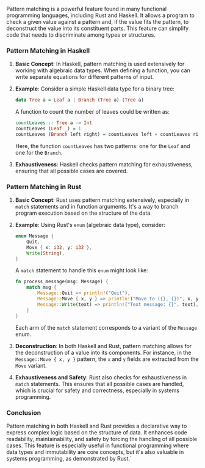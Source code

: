 


Pattern matching is a powerful feature found in many functional programming languages, including Rust and Haskell. It allows a program to check a given value against a pattern and, if the value fits the pattern, to deconstruct the value into its constituent parts. This feature can simplify code that needs to discriminate among types or structures.

### Pattern Matching in Haskell

1. **Basic Concept**: In Haskell, pattern matching is used extensively for working with algebraic data types. When defining a function, you can write separate equations for different patterns of input.

2. **Example**: Consider a simple Haskell data type for a binary tree:

   ```haskell
   data Tree a = Leaf a | Branch (Tree a) (Tree a)
   ```

   A function to count the number of leaves could be written as:

   ```haskell
   countLeaves :: Tree a -> Int
   countLeaves (Leaf _) = 1
   countLeaves (Branch left right) = countLeaves left + countLeaves right
   ```

   Here, the function `countLeaves` has two patterns: one for the `Leaf` and one for the `Branch`.

3. **Exhaustiveness**: Haskell checks pattern matching for exhaustiveness, ensuring that all possible cases are covered.

### Pattern Matching in Rust

1. **Basic Concept**: Rust uses pattern matching extensively, especially in `match` statements and in function arguments. It's a way to branch program execution based on the structure of the data.

2. **Example**: Using Rust's `enum` (algebraic data type), consider:

   ```rust
   enum Message {
       Quit,
       Move { x: i32, y: i32 },
       Write(String),
   }
   ```

   A `match` statement to handle this `enum` might look like:

   ```rust
   fn process_message(msg: Message) {
       match msg {
           Message::Quit => println!("Quit"),
           Message::Move { x, y } => println!("Move to ({}, {})", x, y),
           Message::Write(text) => println!("Text message: {}", text),
       }
   }
   ```

   Each arm of the `match` statement corresponds to a variant of the `Message` enum.

3. **Deconstruction**: In both Haskell and Rust, pattern matching allows for the deconstruction of a value into its components. For instance, in the `Message::Move { x, y }` pattern, the `x` and `y` fields are extracted from the `Move` variant.

4. **Exhaustiveness and Safety**: Rust also checks for exhaustiveness in `match` statements. This ensures that all possible cases are handled, which is crucial for safety and correctness, especially in systems programming.

### Conclusion

Pattern matching in both Haskell and Rust provides a declarative way to express complex logic based on the structure of data. It enhances code readability, maintainability, and safety by forcing the handling of all possible cases. This feature is especially useful in functional programming where data types and immutability are core concepts, but it's also valuable in systems programming, as demonstrated by Rust.`